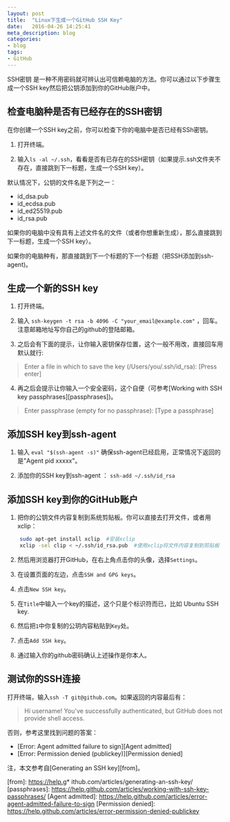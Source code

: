 ```yaml
---
layout: post
title:  "Linux下生成一个GitHub SSH Key"
date:   2016-04-26 14:25:41
meta_description: blog
categories:
- blog
tags:
- GitHub
---
```


SSH密钥 是一种不用密码就可辨认出可信赖电脑的方法。你可以通过以下步骤生成一个SSH key然后把公钥添加到你的GitHub账户中。

## 检查电脑种是否有已经存在的SSH密钥

在你创建一个SSH key之前，你可以检查下你的电脑中是否已经有SSh密钥。

1. 打开终端。

2. 输入`ls -al ~/.ssh`，看看是否有已存在的SSH密钥（如果提示.ssh文件夹不存在，直接跳到下一标题，生成一个SSH key）。
    
默认情况下，公钥的文件名是下列之一：

* id_dsa.pub
* id_ecdsa.pub
* id_ed25519.pub
* id_rsa.pub 
 
如果你的电脑中没有具有上述文件名的文件（或者你想重新生成），那么直接跳到下一标题，生成一个SSH key）。

如果你的电脑种有，那直接跳到下一个标题的下一个标题（把SSH添加到ssh-agent)。
 
## 生成一个新的SSH key

1. 打开终端。

2. 输入 `ssh-keygen -t rsa -b 4096 -C "your_email@example.com"` ，回车。注意邮箱地址写你自己的github的登陆邮箱。

3. 之后会有下面的提示，让你输入密钥保存位置，这个一般不用改，直接回车用默认就行:

> Enter a file in which to save the key (/Users/you/.ssh/id_rsa): [Press enter]

4. 再之后会提示让你输入一个安全密码，这个自便（可参考[Working with SSH key passphrases][passphrases])。

> Enter passphrase (empty for no passphrase): [Type a passphrase]

## 添加SSH key到ssh-agent

1. 输入 `eval "$(ssh-agent -s)"` 确保ssh-agent已经启用，正常情况下返回的是"Agent pid xxxxx"。

2. 添加你的SSH key到ssh-agent ： `ssh-add ~/.ssh/id_rsa`


## 添加SSH key到你的GitHub账户

1. 把你的公钥文件内容复制到系统剪贴板。你可以直接去打开文件，或者用xclip：

~~~ bash
    sudo apt-get install xclip  #安装xclip 
    xclip -sel clip < ~/.ssh/id_rsa.pub  #使用xclip将文件内容复制到剪贴板
~~~

2. 然后用浏览器打开GitHub，在右上角点击你的头像，选择`Settings`。

3. 在设置页面的左边，点击`SSH and GPG keys`。

4. 点击`New SSH key`。

5. 在`Title`中输入一个key的描述，这个只是个标识符而已，比如 Ubuntu SSH key.

6. 然后把`1`中你复制的公玥内容粘贴到`Key`处。

7. 点击`Add SSH key`。

8. 通过输入你的github密码确认上述操作是你本人。


## 测试你的SSH连接

打开终端，输入`ssh -T git@github.com`。如果返回的内容最后有：

> Hi username! You've successfully authenticated, but GitHub does not provide shell access.

否则，参考这里找到问题的答案：

* [Error: Agent admitted failure to sign][Agent admitted]
* [Error: Permission denied (publickey)][Permission denied]


注，本文参考自[Generating an SSH key][from]。


[from]: https://help.g* ithub.com/articles/generating-an-ssh-key/
[passphrases]: https://help.github.com/articles/working-with-ssh-key-passphrases/
[Agent admitted]: https://help.github.com/articles/error-agent-admitted-failure-to-sign
[Permission denied]: https://help.github.com/articles/error-permission-denied-publickey